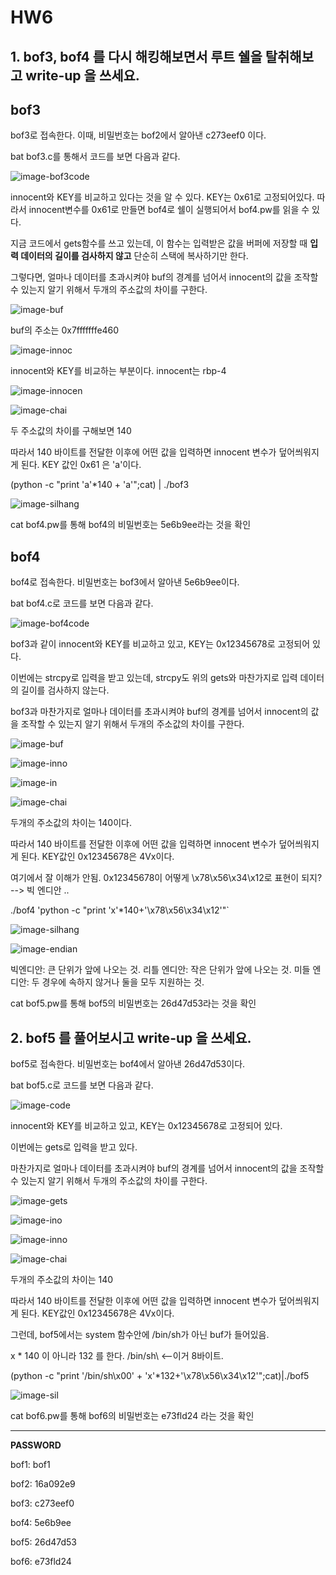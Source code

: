 # HW6

## 1. bof3, bof4 를 다시 해킹해보면서 루트 쉘을 탈취해보고 write-up 을 쓰세요.

## **bof3**

bof3로 접속한다. 이때, 비밀번호는 bof2에서 알아낸 c273eef0 이다. 

bat bof3.c를 통해서 코드를 보면 다음과 같다. 

![image-bof3code](bof3code.png)

innocent와 KEY를 비교하고 있다는 것을 알 수 있다. KEY는 0x61로 고정되어있다. 따라서 innocent변수를 0x61로 만들면 bof4로 쉘이 실행되어서 bof4.pw를 읽을 수 있다. 

지금 코드에서 gets함수를 쓰고 있는데, 이 함수는 입력받은 값을 버퍼에 저장할 때 **입력 데이터의 길이를 검사하지 않고** 단순히 스택에 복사하기만 한다. 

그렇다면, 얼마나 데이터를 초과시켜야 buf의 경계를 넘어서 innocent의 값을 조작할 수 있는지 알기 위해서 두개의 주소값의 차이를 구한다. 

![image-buf](buf.png)

buf의 주소는 0x7fffffffe460 

![image-innoc](innoc.png)

innocent와 KEY를 비교하는 부분이다. innocent는 rbp-4

![image-innocen](innocen.png)

![image-chai](chai.png)

두 주소값의 차이를 구해보면 140

따라서 140 바이트를 전달한 이후에 어떤 값을 입력하면 innocent 변수가 덮어씌워지게 된다. KEY 값인 0x61 은 'a'이다.  

(python -c "print 'a'*140 + 'a'";cat) | ./bof3

![image-silhang](bof3silhang.png)



cat bof4.pw를 통해 bof4의 비밀번호는 5e6b9ee라는 것을 확인 

## **bof4**

bof4로 접속한다. 비밀번호는 bof3에서 알아낸 5e6b9ee이다. 

bat bof4.c로 코드를 보면 다음과 같다. 

![image-bof4code](bof4code.png)

bof3과 같이 innocent와 KEY를 비교하고 있고, KEY는 0x12345678로 고정되어 있다. 

이번에는 strcpy로 입력을 받고 있는데, strcpy도 위의 gets와 마찬가지로 입력 데이터의 길이를 검사하지 않는다. 

bof3과 마찬가지로 얼마나 데이터를 초과시켜야 buf의 경계를 넘어서 innocent의 값을 조작할 수 있는지 알기 위해서 두개의 주소값의 차이를 구한다. 

![image-buf](bof4buf.png)

![image-inno](bof4_inno.png)

![image-in](bof4_innocen.png)

![image-chai](bof4_chai.png) 

두개의 주소값의 차이는 140이다. 

따라서 140 바이트를 전달한 이후에 어떤 값을 입력하면 innocent 변수가 덮어씌워지게 된다. KEY값인 0x12345678은 4Vx이다. 

여기에서 잘 이해가 안됨. 0x12345678이 어떻게 \x78\x56\x34\x12로 표현이 되지? --> 빅 엔디안 ..

./bof4 'python -c "print 'x'*140+'\x78\x56\x34\x12'"`

![image-silhang](bof4_silhang.png) 


![image-endian](endian.png)

빅엔디안: 큰 단위가 앞에 나오는 것. 
리틀 엔디안: 작은 단위가 앞에 나오는 것. 
미들 엔디안: 두 경우에 속하지 않거나 둘을 모두 지원하는 것.
 
cat bof5.pw를 통해 bof5의 비밀번호는 26d47d53라는 것을 확인

## 2. bof5 를 풀어보시고 write-up 을 쓰세요.

bof5로 접속한다. 비밀번호는 bof4에서 알아낸 26d47d53이다. 

bat bof5.c로 코드를 보면 다음과 같다. 

![image-code](bof5code.png) 

innocent와 KEY를 비교하고 있고, KEY는 0x12345678로 고정되어 있다.

이번에는 gets로 입력을 받고 있다.

마찬가지로 얼마나 데이터를 초과시켜야 buf의 경계를 넘어서 innocent의 값을 조작할 수 있는지 알기 위해서 두개의 주소값의 차이를 구한다.

![image-gets](bof5gets.png)

![image-ino](bof5ino.png)

![image-inno](bof5innocem.png)

![image-chai](bof5chai.png)

두개의 주소값의 차이는 140

따라서 140 바이트를 전달한 이후에 어떤 값을 입력하면 innocent 변수가 덮어씌워지게 된다. KEY값인 0x12345678은 4Vx이다.

그런데, bof5에서는 system 함수안에 /bin/sh가 아닌 buf가 들어있음. 

x * 140 이 아니라 132 를 한다. /bin/sh\  <--이거 8바이트.

(python -c "print '/bin/sh\x00' + 'x'*132+'\x78\x56\x34\x12'";cat)|./bof5

![image-sil](bof5silhang.png)

cat bof6.pw를 통해 bof6의 비밀번호는 e73fld24 라는 것을 확인 

---
**PASSWORD**

bof1: bof1

bof2: 16a092e9

bof3: c273eef0 

bof4: 5e6b9ee

bof5: 26d47d53

bof6: e73fld24